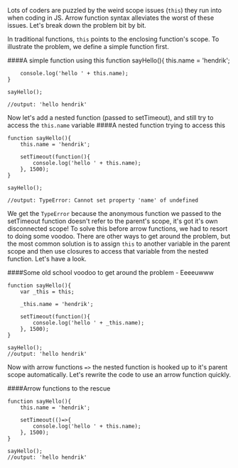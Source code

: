Lots of coders are puzzled by the weird scope issues (`this`) they run into when coding in JS. Arrow function syntax alleviates the worst of these issues. Let's break down the problem bit by bit. 

In traditional functions, `this` points to the enclosing function's scope. To illustrate the problem, we define a simple function first. 

####A simple function using this
	function sayHello(){
		this.name = 'hendrik';
		
		console.log('hello ' + this.name);
	}

	sayHello();

	//output: 'hello hendrik'

Now let's add a nested function (passed to setTimeout), and still try to access the `this.name` variable
####A nested function trying to access this

	function sayHello(){
		this.name = 'hendrik';
		
		setTimeout(function(){
			console.log('hello ' + this.name);
		}, 1500);
	}

	sayHello();

	//output: TypeError: Cannot set property 'name' of undefined

We get the `TypeError` because the anonymous function we passed to the setTimeout function doesn't refer to the parent's scope, it's got it's own disconnected scope! To solve this before arrow functions, we had to resort to doing some voodoo. There are other ways to get around the problem, but the most common solution is to assign `this` to another variable in the parent scope and then use closures to access that variable from the nested function. Let's have a look. 

####Some old school voodoo to get around the problem - Eeeeuwww

	function sayHello(){
		var _this = this;
		
		_this.name = 'hendrik';
		
		setTimeout(function(){
			console.log('hello ' + _this.name);
		}, 1500);
	}

	sayHello();
	//output: 'hello hendrik'

Now with arrow functions `=>` the nested function is hooked up to it's parent scope automatically. Let's rewrite the code to use an arrow function quickly. 

####Arrow functions to the rescue

	function sayHello(){
		this.name = 'hendrik';
		
		setTimeout(()=>{
			console.log('hello ' + this.name);
		}, 1500);
	}

	sayHello();
	//output: 'hello hendrik'
